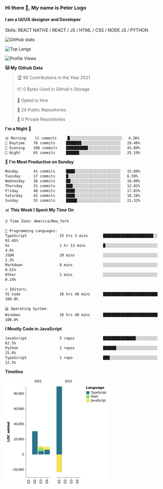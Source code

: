 ### Hi there 👋, My name is Peter Logo
#### I am a UI/UX designer and Developer
Skills: REACT NATIVE / REACT / JS / HTML / CSS / NODE JS / PYTHON

![GitHub stats](https://github-readme-stats.vercel.app/api?username=peterlogo&show_icons=true&count_private=true&theme=dark)

![Top Langs](https://github-readme-stats.vercel.app/api/top-langs/?username=peterlogo&theme=dark&layout=compact)

<!--START_SECTION:waka-->
![Profile Views](http://img.shields.io/badge/Profile%20Views-26-blue)

**🐱 My Github Data** 

> 🏆 95 Contributions in the Year 2021
 > 
> 📦 0 Bytes Used in Github's Storage 
 > 
> 💼 Opted to Hire
 > 
> 📜 24 Public Repositories 
 > 
> 🔑 0 Private Repositories  
 > 
**I'm a Night 🦉** 

```text
🌞 Morning    11 commits     █░░░░░░░░░░░░░░░░░░░░░░░░   4.26% 
🌆 Daytime    76 commits     ███████░░░░░░░░░░░░░░░░░░   29.46% 
🌃 Evening    106 commits    ██████████░░░░░░░░░░░░░░░   41.09% 
🌙 Night      65 commits     ██████░░░░░░░░░░░░░░░░░░░   25.19%

```
📅 **I'm Most Productive on Sunday** 

```text
Monday       41 commits     ████░░░░░░░░░░░░░░░░░░░░░   15.89% 
Tuesday      17 commits     █░░░░░░░░░░░░░░░░░░░░░░░░   6.59% 
Wednesday    26 commits     ██░░░░░░░░░░░░░░░░░░░░░░░   10.08% 
Thursday     31 commits     ███░░░░░░░░░░░░░░░░░░░░░░   12.02% 
Friday       46 commits     ████░░░░░░░░░░░░░░░░░░░░░   17.83% 
Saturday     42 commits     ████░░░░░░░░░░░░░░░░░░░░░   16.28% 
Sunday       55 commits     █████░░░░░░░░░░░░░░░░░░░░   21.32%

```


📊 **This Week I Spent My Time On** 

```text
⌚︎ Time Zone: America/New_York

💬 Programming Languages: 
TypeScript               25 hrs 3 mins       ███████████████████████░░   93.45% 
Go                       1 hr 13 mins        █░░░░░░░░░░░░░░░░░░░░░░░░   4.6% 
JSON                     20 mins             ░░░░░░░░░░░░░░░░░░░░░░░░░   1.3% 
Markdown                 8 mins              ░░░░░░░░░░░░░░░░░░░░░░░░░   0.51% 
Other                    2 mins              ░░░░░░░░░░░░░░░░░░░░░░░░░   0.14%

🔥 Editors: 
VS Code                  26 hrs 48 mins      █████████████████████████   100.0%

💻 Operating System: 
Windows                  26 hrs 48 mins      █████████████████████████   100.0%

```

**I Mostly Code in JavaScript** 

```text
JavaScript               5 repos             ███████████████░░░░░░░░░░   62.5% 
Python                   2 repos             ██████░░░░░░░░░░░░░░░░░░░   25.0% 
TypeScript               1 repo              ███░░░░░░░░░░░░░░░░░░░░░░   12.5%

```


**Timeline**

![Chart not found](https://raw.githubusercontent.com/peterlogo/peterlogo/main/charts/bar_graph.png) 


<!--END_SECTION:waka-->


